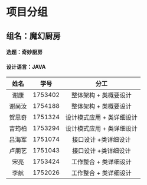 

# 项目分组

## 组名：魔幻厨房

#### 选题：奇妙厨房 
#### 设计语言：JAVA

  姓名  |  学号 | 分工         
 :----: | :-----: | :-------------------------------: 
 谢康  | 1753402 |       整体架构 + 类概要设计 
 谢尚汝 | 1754188 |       整体架构 + 类概要设计     
 贺思奇 | 1751324 | 设计模式应用 + 类详细设计 
 吉筠柏 | 1753294 |      设计模式应用 + 类详细设计  
 吕海军 | 1751074 | 接口设计 +类详细设计 
卢朋艺 | 1751043|       接口设计 +类详细设计 
  宋亮 | 1753424 |      工作整合 + 类详细设计    
 李航 | 1752026|      工作整合 + 类详细设计       



